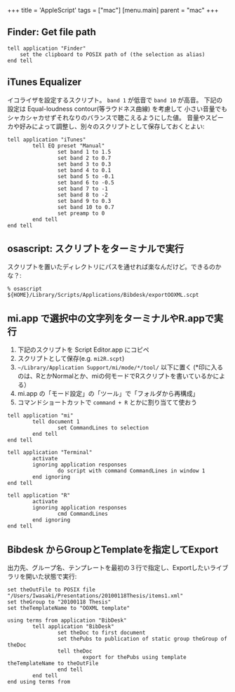 +++
title = 'AppleScript'
tags = ["mac"]
[menu.main]
  parent = "mac"
+++

## Finder: Get file path

    tell application "Finder"
        set the clipboard to POSIX path of (the selection as alias)
    end tell

## iTunes Equalizer

イコライザを設定するスクリプト。
`band 1` が低音で `band 10` が高音。
下記の設定は Equal-loudness contour(等ラウドネス曲線) を考慮して
小さい音量でもシャカシャカせずそれなりのバランスで聴こえるようにした値。
音量やスピーカや好みによって調整し、別々のスクリプトとして保存しておくとよい:

    tell application "iTunes"
            tell EQ preset "Manual"
                    set band 1 to 1.5
                    set band 2 to 0.7
                    set band 3 to 0.3
                    set band 4 to 0.1
                    set band 5 to -0.1
                    set band 6 to -0.5
                    set band 7 to -1
                    set band 8 to -2
                    set band 9 to 0.3
                    set band 10 to 0.7
                    set preamp to 0
            end tell
    end tell

## osascript: スクリプトをターミナルで実行

スクリプトを置いたディレクトリにパスを通せれば楽なんだけど。できるのかな？:

    % osascript ${HOME}/Library/Scripts/Applications/Bibdesk/exportOOXML.scpt

## mi.app で選択中の文字列をターミナルやR.appで実行

1.  下記のスクリプトを Script Editor.app にコピペ
2.  スクリプトとして保存(e.g. `mi2R.scpt`)
3.  `~/Library/Application Support/mi/mode/*/tool/`
    以下に置く
    (\*印に入るのは、RとかNormalとか、miの何モードでRスクリプトを書いているかによる）
4.  mi.app の「モード設定」の「ツール」で「フォルダから再構成」
5.  コマンドショートカットで `command + R` とかに割り当てて使おう

```applescript
tell application "mi"
        tell document 1
                set CommandLines to selection
        end tell
end tell

tell application "Terminal"
        activate
        ignoring application responses
                do script with command CommandLines in window 1
        end ignoring
end tell

tell application "R"
        activate
        ignoring application responses
                cmd CommandLines
        end ignoring
end tell
```

## Bibdesk からGroupとTemplateを指定してExport

出力先、グループ名、テンプレートを最初の３行で指定し、Exportしたいライブラリを開いた状態で実行:

    set theOutFile to POSIX file "/Users/Iwasaki/Presentations/20100118Thesis/items1.xml"
    set theGroup to "20100118 Thesis"
    set theTemplateName to "OOXML template"

    using terms from application "BibDesk"
            tell application "BibDesk"
                    set theDoc to first document
                    set thePubs to publication of static group theGroup of theDoc
                    tell theDoc
                            export for thePubs using template theTemplateName to theOutFile
                    end tell
            end tell
    end using terms from
